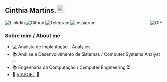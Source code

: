 ## Cinthia Martins. <img src="https://media.giphy.com/media/hvRJCLFzcasrR4ia7z/giphy.gif" width="25px">

<a href="https://www.linkedin.com/in/cinthia-martins-569b7a1a7">
  <img align="left" alt="Linkdin"  src="https://img.shields.io/badge/LinkedIn-0077B5?style=for-the-badge&logo=linkedin&logoColor=white" />
</a>

<a href="https://github.com/cinthia-amarttins">
  <img align="left" alt="Github"  src="https://img.shields.io/badge/GitHub-100000?style=for-the-badge&logo=github&logoColor=white" />
</a>

<a href="https://t.me/Cinthia_Martins">
  <img align="left" alt="Telegram"  src="https://img.shields.io/badge/Telegram-2CA5E0?style=for-the-badge&logo=telegram&logoColor=white" />
</a>

<a href="https://www.instagram.com/cinthia.marttins/">
  <img align="left" alt="Instagram"  src="https://img.shields.io/badge/Instagram-E4405F?style=for-the-badge&logo=instagram&logoColor=white" />
</a>

<img align="right" alt="GIF" src="https://media2.giphy.com/media/fo0HtwcJzNUcOlRdFc/giphy.gif?cid=790b7611d5e9ef5429feeb2005f4d231aabfa0b9cda192b8&rid=giphy.gif&ct=s?raw=true" />
<br />

### Sobre mim / About me

- :computer: Analista de Implantação - Analytics
- :books: Análise e Desenvolvimento de Sistemas / Computer Systems Analyst  ✅ 
- :books: Engenharia da Computação / Computer Engineering  ⏳ 
- :briefcase: [VIASOFT](https://viasoft.com.br/)  🚀
